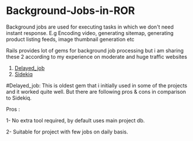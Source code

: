 # Background-Jobs-in-ROR

Background jobs are used for executing tasks in which we don't need instant response. E.g Encoding video, generating sitemap, generating product listing feeds, image thumbnail generation etc

Rails provides lot of gems for background job processing but i am sharing these 2 according to my experience on moderate and huge traffic websites

1) [Delayed_job](https://github.com/collectiveidea/delayed_job)
2) [Sidekiq](https://github.com/mperham/sidekiq)

#Delayed_job:
This is oldest gem that i initially used in some of the projects and it worked quite well. But there are following pros & cons in comparison to Sidekiq.

Pros :

1- No extra tool required, by default uses main project db.

2- Suitable for project with few jobs on daily basis.
